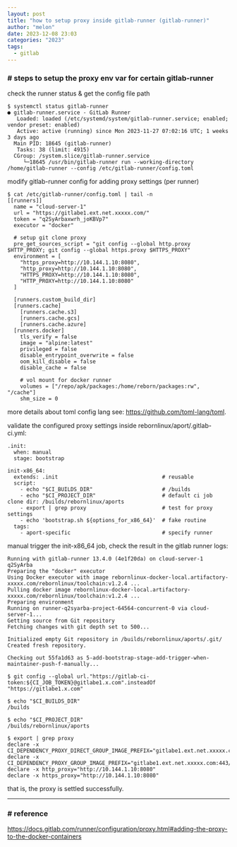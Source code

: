 ```yaml
---
layout: post
title: "how to setup proxy inside gitlab-runner (gitlab-runner)"
author: "melon"
date: 2023-12-08 23:03
categories: "2023"
tags:
  - gitlab
---
```


### # steps to setup the proxy env var for certain gitlab-runner
check the runner status & get the config file path

```text
$ systemctl status gitlab-runner
● gitlab-runner.service - GitLab Runner
   Loaded: loaded (/etc/systemd/system/gitlab-runner.service; enabled; vendor preset: enabled)
   Active: active (running) since Mon 2023-11-27 07:02:16 UTC; 1 weeks 3 days ago
  Main PID: 18645 (gitlab-runner)
   Tasks: 38 (limit: 4915)
  CGroup: /system.slice/gitlab-runner.service
     └─18645 /usr/bin/gitlab-runner run --working-directory /home/gitlab-runner --config /etc/gitlab-runner/config.toml
```

modify gitlab-runner config for adding proxy settings (per runner)

```text
$ cat /etc/gitlab-runner/config.toml | tail -n
[[runners]]
  name = "cloud-server-1"
  url = "https://gitlabe1.ext.net.xxxxx.com/"
  token = "q2SyArbaxwrh_joKBVp7"
  executor = "docker"

  # setup git clone proxy
  pre_get_sources_script = "git config --global http.proxy $HTTP_PROXY; git config --global https.proxy $HTTPS_PROXY"
  environment = [
    "https_proxy=http://10.144.1.10:8080",
    "http_proxy=http://10.144.1.10:8080",
    "HTTPS_PROXY=http://10.144.1.10:8080",
    "HTTP_PROXY=http://10.144.1.10:8080"
  ]

  [runners.custom_build_dir]
  [runners.cache]
    [runners.cache.s3]
    [runners.cache.gcs]
    [runners.cache.azure]
  [runners.docker]
    tls_verify = false
    image = "alpine:latest"
    privileged = false
    disable_entrypoint_overwrite = false
    oom_kill_disable = false
    disable_cache = false

    # vol mount for docker runner
    volumes = ["/repo/apk/packages:/home/reborn/packages:rw", "/cache"]
    shm_size = 0
```

more details about toml config lang see: https://github.com/toml-lang/toml.

validate the configured proxy settings inside rebornlinux/aport/.gitlab-ci.yml:

```text
.init:
  when: manual
  stage: bootstrap

init-x86_64:
  extends: .init                                 # reusable
  script:
    - echo "$CI_BUILDS_DIR"                      # /builds
    - echo "$CI_PROJECT_DIR"                     # default ci job clone dir: /builds/rebornlinux/aports
    - export | grep proxy                        # test for proxy settings
    - echo 'bootstrap.sh ${options_for_x86_64}'  # fake routine
  tags:
    - aport-specific                             # specify runner
```

manual trigger the init-x86_64 job, check the result in the gitlab runner logs:

```text
Running with gitlab-runner 13.4.0 (4e1f20da) on cloud-server-1 q2SyArba
Preparing the "docker" executor
Using Docker executor with image rebornlinux-docker-local.artifactory-xxxxx.com/rebornlinux/toolchain:v1.2.4 ...
Pulling docker image rebornlinux-docker-local.artifactory-xxxxx.com/rebornlinux/toolchain:v1.2.4 ...
Preparing environment
Running on runner-q2syarba-project-64564-concurrent-0 via cloud-server-1...
Getting source from Git repository
Fetching changes with git depth set to 500...

Initialized empty Git repository in /builds/rebornlinux/aports/.git/
Created fresh repository.

Checking out 55fa1d63 as 5-add-bootstrap-stage-add-trigger-when-maintainer-push-f-manually...

$ git config --global url."https://gitlab-ci-token:${CI_JOB_TOKEN}@gitlabe1.x.com".insteadOf "https://gitlabe1.x.com"

$ echo "$CI_BUILDS_DIR"
/builds

$ echo "$CI_PROJECT_DIR"
/builds/rebornlinux/aports

$ export | grep proxy
declare -x CI_DEPENDENCY_PROXY_DIRECT_GROUP_IMAGE_PREFIX="gitlabe1.ext.net.xxxxx.com:443/rebornlinux/..."
declare -x CI_DEPENDENCY_PROXY_GROUP_IMAGE_PREFIX="gitlabe1.ext.net.xxxxx.com:443/rebornlinux/..."
declare -x http_proxy="http://10.144.1.10:8080"
declare -x https_proxy="http://10.144.1.10:8080"
```

that is, the proxy is settled successfully.

<hr>

### # reference
https://docs.gitlab.com/runner/configuration/proxy.html#adding-the-proxy-to-the-docker-containers
